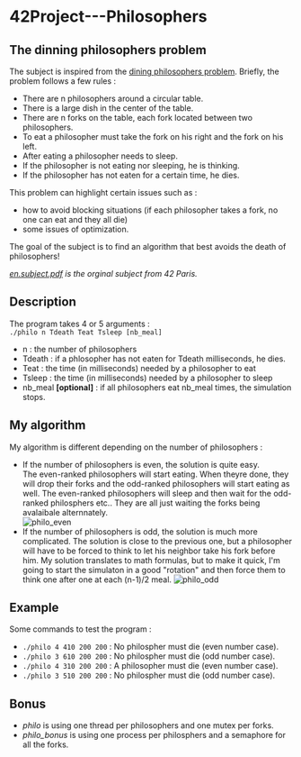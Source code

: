 # 42Project---Philosophers

## The dinning philosophers problem

The subject is inspired from the [dining philosophers problem](https://en.wikipedia.org/wiki/Dining_philosophers_problem). Briefly, the problem follows a few rules :
- There are n philosophers around a circular table.
- There is a large dish in the center of the table.
- There are n forks on the table, each fork located between two philosophers.
- To eat a philosopher must take the fork on his right and the fork on his left.
- After eating a philosopher needs to sleep.
- If the philosopher is not eating nor sleeping, he is thinking.
- If the philosopher has not eaten for a certain time, he dies.

This problem can highlight certain issues such as :
- how to avoid blocking situations (if each philosopher takes a fork, no one can eat and they all die)
- some issues of optimization.

The goal of the subject is to find an algorithm that best avoids the death of philosophers!

*[en.subject.pdf](https://github.com/anonylouis/42Project---Philosophers/blob/main/en.subject.pdf) is the orginal subject from 42 Paris.*

## Description

The program takes 4 or 5 arguments :  
```./philo n Tdeath Teat Tsleep [nb_meal]```  
- n : the number of philosophers
- Tdeath : if a phlosopher has not eaten for Tdeath milliseconds, he dies.
- Teat : the time (in milliseconds) needed by a philosopher to eat
- Tsleep : the time (in milliseconds) needed by a philosopher to sleep
- nb_meal **[optional]** : if all philosophers eat nb_meal times, the simulation stops.

## My algorithm

My algorithm is different depending on the number of philosophers :
- If the number of philosophers is even, the solution is quite easy.  
The even-ranked philosophers will start eating. When theyre done, they will drop their forks and the odd-ranked philosophers will start eating as well. The even-ranked philosophers will sleep and then wait for the odd-ranked philosphers etc.. They are all just waiting the forks being avalaibale alternnately.  
![philo_even](https://github.com/anonylouis/42Project---Philosophers/blob/main/philo_even.png)
- If the number of philosophers is odd, the solution is much more complicated. The solution is close to the previous one, but a philosopher will have to be forced to think to let his neighbor take his fork before him. My solution translates to math formulas, but to make it quick, I'm going to start the simulaton in a good "rotation" and then force them to think one after one at each (n-1)/2 meal.
![philo_odd](https://github.com/anonylouis/42Project---Philosophers/blob/main/philo_odd.png)

## Example

Some commands to test the program :
- `./philo 4 410 200 200` : No philospher must die (even number case).
- `./philo 3 610 200 200` : No philospher must die (odd number case).
- `./philo 4 310 200 200` : A philosopher must die (even number case).
- `./philo 3 510 200 200` : No philospher must die (odd number case).

## Bonus

 - *philo* is using one thread per philosophers and one mutex per forks.
 - *philo_bonus* is using one process per philosphers and a semaphore for all the forks.
